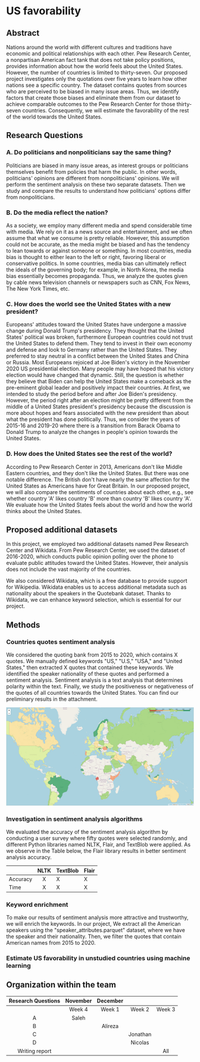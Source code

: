 # US favorability

## Abstract
Nations around the world with different cultures and traditions have economic and political relationships with each 
other. Pew Research Center, a nonpartisan American fact tank that does not take policy positions, provides information 
about how the world feels about the United States. However, the number of countries is limited to thirty-seven. Our 
proposed project investigates only the quotations over five years to learn how other nations see a specific country. 
The dataset contains quotes from sources who are perceived to be biased in many issue areas. Thus, we identify factors 
that create those biases and eliminate them from our dataset to achieve comparable outcomes to the Pew Research Center 
for those thirty-seven countries. Consequently, we will estimate the favorability of the rest of the world towards the 
United States.

## Research Questions
### A. Do politicians and nonpoliticians say the same thing?
Politicians are biased in many issue areas, as interest groups or politicians themselves benefit from policies that harm
the public. In other words, politicians' opinions are different from nonpoliticians' opinions. We will perform the 
sentiment analysis on these two separate datasets. Then we study and compare the results to understand how politicians' 
options differ from nonpoliticians.

### B. Do the media reflect the nation?
As a society, we employ many different media and spend considerable time with media. We rely on it as a news source and 
entertainment, and we often assume that what we consume is pretty reliable. However, this assumption could not be 
accurate, as the media might be biased and has the tendency to lean towards or against someone or something. In most 
countries, media bias is thought to either lean to the left or right, favoring liberal or conservative politics. In some
countries, media bias can ultimately reflect the ideals of the governing body; for example, in North Korea, the media 
bias essentially becomes propaganda. Thus, we analyze the quotes given by cable news television channels or newspapers 
such as CNN, Fox News, The New York Times, etc.

### C. How does the world see the United States with a new president?
Europeans' attitudes toward the United States have undergone a massive change during Donald Trump's presidency. They 
thought that the United States' political was broken, furthermore European countries could not trust the United States 
to defend them. They tend to invest in their own economy and defense and look to Germany rather than the United States. 
They preferred to stay neutral in a conflict between the United States and China or Russia. Most Europeans rejoiced at 
Joe Biden's victory in the November 2020 US presidential election. Many people may have hoped that his victory election 
would have changed that dynamic. Still, the question is whether they believe that Biden can help the United States make 
a comeback as the pre-eminent global leader and positively impact their countries. At first, we intended to study the 
period before and after Joe Biden's presidency. However, the period right after an election might be pretty different 
from the middle of a United States president's presidency because the discussion is more about hopes and fears 
associated with the new president than about what the president has done politically. Thus, we consider the years of 
2015-16 and 2019-20 where there is a transition from Barack Obama to Donald Trump to analyze the changes in people's 
opinion towards the United States.

### D. How does the United States see the rest of the world?
According to Pew Research Center in 2013, Americans don't like Middle Eastern countries, and they don't like the United 
States. But there was one notable difference. The British don't have nearly the same affection for the United States as 
Americans have for Great Britain. In our proposed project, we will also compare the sentiments of countries about each 
other, e.g., see whether country 'A' likes country 'B' more than country 'B' likes country 'A'. We evaluate how the 
United States feels about the world and how the world thinks about the United States.

## Proposed additional datasets
In this project, we employed two additional datasets named Pew Research Center and Wikidata. From Pew Research Center, 
we used the dataset of 2016-2020, which conducts public opinion polling over the phone to evaluate public attitudes 
toward the United States. However, their analysis does not include the vast majority of the countries.

We also considered Wikidata, which is a free database to provide support for Wikipedia. Wikidata enables us to access 
additional metadata such as nationality about the speakers in the Quotebank dataset. Thanks to Wikidata, we can enhance 
keyword selection, which is essential for our project. 


## Methods
### Countries quotes sentiment analysis
We considered the quoting bank from 2015 to 2020, which contains X quotes. We manually defined keywords "US," "U.S," 
"USA," and "United States," then extracted X quotes that contained these keywords. We identified the speaker nationality
of these quotes and performed a sentiment analysis. Sentiment analysis is a text analysis that determines polarity 
within the text. Finally, we study the positiveness or negativeness of the quotes of all countries towards the United 
States. 
You can find our preliminary results in the attachment.

![alt text](results_world_map.png)

### Investigation in sentiment analysis algorithms
We evaluated the accuracy of the sentiment analysis algorithm by conducting a user survey where fifty 
quotes were selected randomly, and different Python libraries named NLTK, Flair, and TextBlob were applied. As we 
observe in the Table below, the Flair library results in better sentiment analysis accuracy.

| | NLTK | TextBlob | Flair | 
|-------|:-------:|-------|-------| 
|Accuracy| X | X | X | 
|Time | X | X | X | 

### Keyword enrichment
To make our results of sentiment analysis more attractive and trustworthy, we will enrich the keywords. In our project, 
We extract all the American speakers using the "speaker_attributes.parquet" dataset, where we have the speaker and their 
nationality. Then, we filter the quotes that contain American names from 2015 to 2020.

### Estimate US favorability in unstudied countries using machine learning
## Organization within the team
| Research Questions | November | December |||
| :------------: | :-----------: | :-----------: | :-----------: | :-----------: |
| | Week 4 | Week 1 | Week 2 | Week 3 |
| A | Saleh | | | |
| B | | Alireza | | |
| C | | | Jonathan | |
| D | | | Nicolas | |
| Writing report | | | | All  |

















